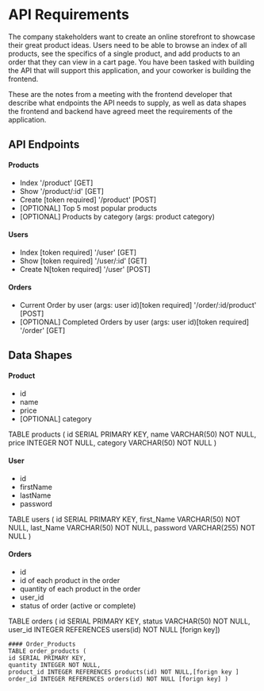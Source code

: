 # API Requirements

The company stakeholders want to create an online storefront to showcase their great product ideas. Users need to be able to browse an index of all products, see the specifics of a single product, and add products to an order that they can view in a cart page. You have been tasked with building the API that will support this application, and your coworker is building the frontend.

These are the notes from a meeting with the frontend developer that describe what endpoints the API needs to supply, as well as data shapes the frontend and backend have agreed meet the requirements of the application.

## API Endpoints

#### Products

- Index '/product' [GET]
- Show '/product/:id' [GET]
- Create [token required] '/product' [POST]
- [OPTIONAL] Top 5 most popular products
- [OPTIONAL] Products by category (args: product category)

#### Users

- Index [token required] '/user' [GET]
- Show [token required] '/user/:id' [GET]
- Create N[token required] '/user' [POST]

#### Orders

- Current Order by user (args: user id)[token required] '/order/:id/product' [POST]
- [OPTIONAL] Completed Orders by user (args: user id)[token required] '/order' [GET]

## Data Shapes

#### Product

- id 
- name
- price
- [OPTIONAL] category

TABLE products (
    id SERIAL PRIMARY KEY,
    name VARCHAR(50) NOT NULL,
    price INTEGER NOT NULL,
    category VARCHAR(50) NOT NULL )

#### User

- id
- firstName
- lastName
- password

TABLE users (
    id SERIAL PRIMARY KEY,
    first_Name VARCHAR(50) NOT NULL,
    last_Name VARCHAR(50) NOT NULL,
    password VARCHAR(255) NOT NULL )

#### Orders

- id
- id of each product in the order
- quantity of each product in the order
- user_id
- status of order (active or complete)

TABLE orders (
    id SERIAL PRIMARY KEY,
    status VARCHAR(50) NOT NULL,
    user_id INTEGER REFERENCES users(id) NOT NULL [forign key])

    #### Order_Products
    TABLE order_products (
    id SERIAL PRIMARY KEY,
    quantity INTEGER NOT NULL,
    product_id INTEGER REFERENCES products(id) NOT NULL,[forign key ]
    order_id INTEGER REFERENCES orders(id) NOT NULL [forign key] )